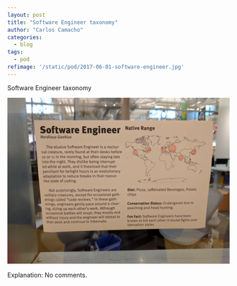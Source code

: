 ```yaml
---
layout: post
title: "Software Engineer taxonomy"
author: "Carlos Camacho"
categories:
  - blog
tags:
  - pod
refimage: '/static/pod/2017-06-01-software-engineer.jpg'
---
```

Software Engineer taxonomy

![](/static/pod/2017-06-01-software-engineer.jpg)

Explanation: No comments.
